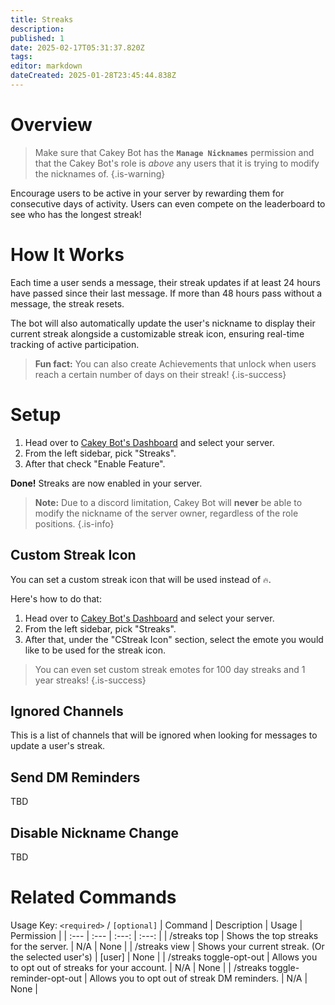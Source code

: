 ```yaml
---
title: Streaks
description: 
published: 1
date: 2025-02-17T05:31:37.820Z
tags: 
editor: markdown
dateCreated: 2025-01-28T23:45:44.838Z
---
```


# Overview

> Make sure that Cakey Bot has the **`Manage Nicknames`** permission and that the Cakey Bot's role is _above_ any users that it is trying to modify the nicknames of.
{.is-warning}

Encourage users to be active in your server by rewarding them for consecutive days of activity. Users can even compete on the leaderboard to see who has the longest streak!

# How It Works
Each time a user sends a message, their streak updates if at least 24 hours have passed since their last message. If more than 48 hours pass without a message, the streak resets. 

The bot will also automatically update the user's nickname to display their current streak alongside a customizable streak icon, ensuring real-time tracking of active participation.

> **Fun fact:** You can also create Achievements that unlock when users reach a certain number of days on their streak!
{.is-success}

# Setup
1. Head over to [Cakey Bot's Dashboard](https://cakey.bot/dashboard/public/) and select your server.
2. From the left sidebar, pick "Streaks".
3. After that check "Enable Feature".

**Done!** Streaks are now enabled in your server.

> **Note:** Due to a discord limitation, Cakey Bot will **never** be able to modify the nickname of the server owner, regardless of the role positions.
{.is-info}

## Custom Streak Icon
You can set a custom streak icon that will be used instead of `🔥`.

Here's how to do that:
1. Head over to [Cakey Bot's Dashboard](https://cakey.bot/dashboard/public/) and select your server.
2. From the left sidebar, pick "Streaks".
3. After that, under the "CStreak Icon" section, select the emote you would like to be used for the streak icon.

> You can even set custom streak emotes for 100 day streaks and 1 year streaks!
{.is-success}

## Ignored Channels
This is a list of channels that will be ignored when looking for messages to update a user's streak.

## Send DM Reminders
TBD

## Disable Nickname Change
TBD

# Related Commands
Usage Key: `<required>` / `[optional]`
| Command | Description | Usage | Permission |
| :--- | :--- | :---: | :---: |
| /streaks top | Shows the top streaks for the server. | N/A | None | 
| /streaks view | Shows your current streak. (Or the selected user's) | [user] | None | 
| /streaks toggle-opt-out | Allows you to opt out of streaks for your account. | N/A | None | 
| /streaks toggle-reminder-opt-out | Allows you to opt out of streak DM reminders. | N/A | None | 